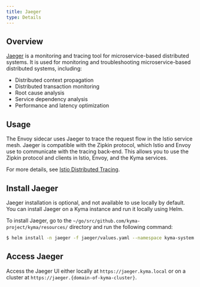 ```yaml
---
title: Jaeger
type: Details
---
```


## Overview
[Jaeger](http://jaeger.readthedocs.io/en/latest/) is a monitoring and tracing tool for microservice-based distributed systems.
It is used for monitoring and troubleshooting microservice-based distributed systems, including:

- Distributed context propagation
- Distributed transaction monitoring
- Root cause analysis
- Service dependency analysis
- Performance and latency optimization

## Usage 

The Envoy sidecar uses Jaeger to trace the request flow in the Istio service mesh. Jaeger is compatible with the Zipkin protocol, which Istio and Envoy use to communicate with the tracing back-end. This allows you to use the Zipkin protocol and clients in Istio, Envoy, and the Kyma services.

For more details, see [Istio Distributed Tracing](https://istio.io/docs/tasks/telemetry/distributed-tracing.html).

## Install Jaeger
Jaeger installation is optional, and not available to use locally by default. You can install Jaeger on a Kyma instance and run it locally using Helm.

To install Jaeger, go to the `~/go/src/github.com/kyma-project/kyma/resources/` directory and run the following command:
```bash
$ helm install -n jaeger -f jaeger/values.yaml --namespace kyma-system --set-string global.domainName=kyma.local --set-string global.isLocalEnv=true jaeger/
```
## Access Jaeger

Access the Jaeger UI either locally at `https://jaeger.kyma.local` or on a cluster at `https://jaeger.{domain-of-kyma-cluster}`. 


